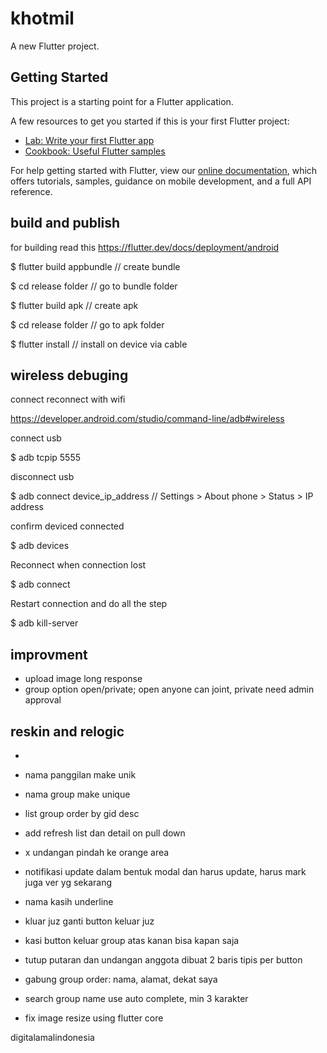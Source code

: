 # khotmil

A new Flutter project.

## Getting Started

This project is a starting point for a Flutter application.

A few resources to get you started if this is your first Flutter project:

- [Lab: Write your first Flutter app](https://flutter.dev/docs/get-started/codelab)
- [Cookbook: Useful Flutter samples](https://flutter.dev/docs/cookbook)

For help getting started with Flutter, view our
[online documentation](https://flutter.dev/docs), which offers tutorials,
samples, guidance on mobile development, and a full API reference.

## build and publish

for building read this https://flutter.dev/docs/deployment/android

$ flutter build appbundle // create bundle

$ cd release folder // go to bundle folder

$ flutter build apk // create apk

$ cd release folder // go to apk folder

$ flutter install // install on device via cable

## wireless debuging

connect reconnect with wifi

https://developer.android.com/studio/command-line/adb#wireless

 connect usb

  $ adb tcpip 5555

 disconnect usb

  $ adb connect device_ip_address // Settings > About phone > Status > IP address

confirm deviced connected

 $ adb devices

Reconnect when connection lost

 $ adb connect

Restart connection and do all the step

 $ adb kill-server

## improvment

- upload image long response
- group option open/private; open anyone can joint, private need admin approval

## reskin and relogic

- 
- nama panggilan make unik
- nama group make unique
- list group order by gid desc
- add refresh list dan detail on pull down
- x undangan pindah ke orange area
- notifikasi update dalam bentuk modal dan harus update, harus mark juga ver yg sekarang
- nama kasih underline
- kluar juz ganti button keluar juz
- kasi button keluar group atas kanan bisa kapan saja
- tutup putaran dan undangan anggota dibuat 2 baris tipis per button 
- gabung group order: nama, alamat, dekat saya
- search group name use auto complete, min 3 karakter

- fix image resize using flutter core

digitalamalindonesia



